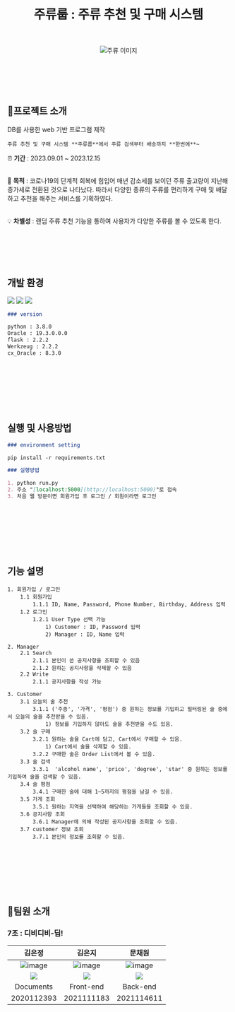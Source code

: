 <div align="center">
  <h1>주류룹 : 주류 추천 및 구매 시스템</h1>
</div>
<br> </br>

<div align="center">
  <img src="https://github.com/mchaewon/alcohol_order_service/assets/94179998/d4dd6885-d332-4255-bc03-50b377ae7eb6" alt="주류 이미지">
</div>

<br> </br>
<br> </br>

## 🍺프로젝트 소개

DB를 사용한 web 기반 프로그램 제작

```
주류 추천 및 구매 시스템 **주류룹**에서 주류 검색부터 배송까지 **한번에**~
```

⏰ **기간** : 2023.09.01 ~ 2023.12.15
<br> </br>

📝 **목적** : 코로나19의 단계적 회복에 힘입어 매년 감소세를 보이던 주류 출고량이 지난해 증가세로 전환된 것으로 나타났다. 따라서 다양한 종류의 주류를 편리하게 구매 및 배달하고 추천을 해주는 서비스를 기획하였다.
<br> </br>

💡 **차별성** : 랜덤 주류 추천 기능을 통하여 사용자가 다양한 주류를 볼 수 있도록 한다.
<br> </br>
<br> </br>
<br> </br>

## 개발 환경

<img src="https://img.shields.io/badge/python-3776AB?style=flat-square&logo=python&logoColor=white"/> <img src="https://img.shields.io/badge/oracle-F80000?style=flat-square&logo=oracle&logoColor=white"/> <img src="https://img.shields.io/badge/flask-000000?style=flat-square&logo=flask&logoColor=white"/>

```markdown
### version

python : 3.8.0
Oracle : 19.3.0.0.0
flask : 2.2.2
Werkzeug : 2.2.2
cx_Oracle : 8.3.0
```

<br> </br>
<br> </br>
<br> </br>

## 실행 및 사용방법

```markdown
### environment setting

pip install -r requirements.txt

### 실행방법

1. python run.py
2. 주소 "[localhost:5000](http://localhost:5000)"로 접속
3. 처음 웹 방문이면 회원가입 후 로그인 / 회원이라면 로그인
```

<br> </br>
<br> </br>
<br> </br>

## 기능 설명

```
1. 회원가입 / 로그인
	1.1 회원가입
		1.1.1 ID, Name, Password, Phone Number, Birthday, Address 입력
	1.2 로그인
		1.2.1 User Type 선택 가능
			1) Customer : ID, Password 입력
			2) Manager : ID, Name 입력

2. Manager
	2.1 Search
		2.1.1 본인이 쓴 공지사항을 조회할 수 있음
		2.1.2 원하는 공지사항을 삭제할 수 있음
	2.2 Write
		2.1.1 공지사항을 작성 가능

3. Customer
	3.1 오늘의 술 추천
		3.1.1 ('주종', '가격', '평점') 중 원하는 정보를 기입하고 필터링된 술 중에서 오늘의 술을 추천받을 수 있음.
			1) 정보를 기입하지 않아도 술을 추천받을 수도 있음.
	3.2 술 구매
		3.2.1 원하는 술을 Cart에 담고, Cart에서 구매할 수 있음.
			1) Cart에서 술을 삭제할 수 있음.
		3.2.2 구매한 술은 Order List에서 볼 수 있음.
	3.3 술 검색
		3.3.1  'alcohol name', 'price', 'degree', 'star' 중 원하는 정보를 기입하여 술을 검색할 수 있음.
	3.4 술 평점
		3.4.1 구매한 술에 대해 1~5까지의 평점을 남길 수 있음.
	3.5 가게 조회
		3.5.1 원하는 지역을 선택하여 해당하는 가게들을 조회할 수 있음.
	3.6 공지사항 조회
		3.6.1 Manager에 의해 작성된 공지사항을 조회할 수 있음.
	3.7 customer 정보 조회
		3.7.1 본인의 정보를 조회할 수 있음.
```

<br> </br>
<br> </br>
<br> </br>

## 🐣팀원 소개

### 7조 : 디비디비-딥!

|                                                                                  김은정                                                                                  |                                                                                   김은지                                                                                   |                                                                                  문채원                                                                                  |
| :----------------------------------------------------------------------------------------------------------------------------------------------------------------------: | :------------------------------------------------------------------------------------------------------------------------------------------------------------------------: | :----------------------------------------------------------------------------------------------------------------------------------------------------------------------: |
|                                                      ![image](https://avatars.githubusercontent.com/u/94179998?v=4)                                                      |                                                       ![image](https://avatars.githubusercontent.com/u/87495422?v=4)                                                       |                                                     ![image](https://avatars.githubusercontent.com/u/111948424?v=4)                                                      |
| <a href="https://github.com/ezzkimm/" target="_blank"><img src="https://img.shields.io/badge/github-%23121011.svg?style=for-the-badge&logo=github&logoColor=white"/></a> | <a href="https://github.com/EunJiKim02" target="_blank"><img src="https://img.shields.io/badge/github-%23121011.svg?style=for-the-badge&logo=github&logoColor=white"/></a> | <a href="https://github.com/mchaewon" target="_blank"><img src="https://img.shields.io/badge/github-%23121011.svg?style=for-the-badge&logo=github&logoColor=white"/></a> |
|                                                                                Documents                                                                                 |                                                                                 Front-end                                                                                  |                                                                                 Back-end                                                                                 |
|                                                                                2020112393                                                                                |                                                                                 2021111183                                                                                 |                                                                                2021114611                                                                                |
